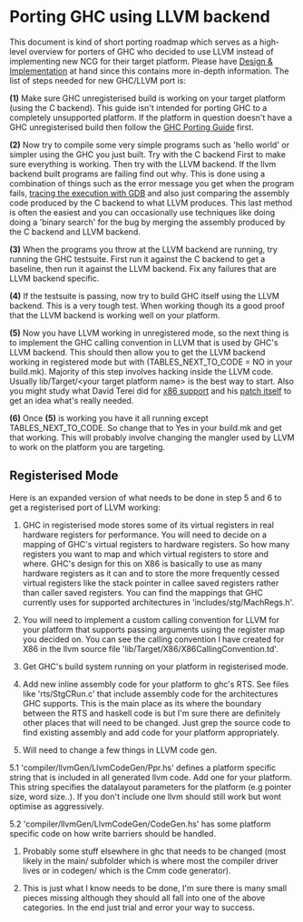 # Porting GHC using LLVM backend



This document is kind of short porting roadmap which serves as a high-level overview for porters of GHC who decided to use LLVM instead of implementing new NCG for their target platform. Please have [Design & Implementation](commentary/compiler/backends/llvm/design) at hand since this contains more in-depth information.
The list of steps needed for new GHC/LLVM port is:



**(1)** Make sure GHC unregisterised build is working on your target platform (using the C backend). This guide isn't intended for porting GHC to a completely unsupported platform. If the platform in question doesn't have a GHC unregisterised build then follow the [GHC Porting Guide](building/porting) first.



**(2)** Now try to compile some very simple programs such as 'hello world' or simpler using the GHC you just built. Try with the C backend First to make sure everything is working. Then try with the LLVM backend. If the llvm backend built programs are failing find out why. This is done using a combination of things such as the error message you get when the program fails, [tracing the execution with GDB](debugging/compiled-code) and also just comparing the assembly code produced by the C backend to what LLVM produces. This last method is often the easiest and you can occasionally use techniques like doing doing a 'binary search' for the bug by merging the assembly produced by the C backend and LLVM backend.



**(3)** When the programs you throw at the LLVM backend are running, try running the GHC testsuite. First run it against the C backend to get a baseline, then run it against the LLVM backend. Fix any failures that are LLVM backend specific.



**(4)** If the testsuite is passing, now try to build GHC itself using the LLVM backend. This is a very tough test. When working though its a good proof that the LLVM backend is working well on your platform.



**(5)** Now you have LLVM working in unregistered mode, so the next thing is to implement the GHC calling convention in LLVM that is used by GHC's LLVM backend. This should then allow you to get the LLVM backend working in registered mode but with (TABLES\_NEXT\_TO\_CODE = NO in your build.mk). Majority of this step involves hacking inside the LLVM code. Usually lib/Target/\<your target platform name\> is the best way to start. Also you might study what David Terei did for [
x86 support](http://lists.cs.uiuc.edu/pipermail/llvmdev/2010-March/030031.html) and his [
patch itself](http://lists.cs.uiuc.edu/pipermail/llvmdev/attachments/20100307/714e5c37/attachment-0001.obj) to get an idea what's really needed.



**(6)** Once **(5)** is working you have it all running except TABLES\_NEXT\_TO\_CODE. So change that to Yes in your build.mk and get that working. This will probably involve changing the mangler used by LLVM to work on the platform you are targeting.


## Registerised Mode



Here is an expanded version of what needs to be done in step 5 and 6 to get a registerised port of LLVM working:


1. GHC in registerised mode stores some of its virtual registers in real hardware registers for performance. You will need to decide on a mapping of GHC's virtual registers to hardware registers. So how many registers you want to map and which virtual registers to store and where. GHC's design for this on X86 is basically to use as many hardware registers as it can and to store the more frequently cessed virtual registers like the stack pointer in callee saved registers rather than caller saved registers. You can find the mappings that GHC currently uses for supported architectures in 'includes/stg/MachRegs.h'.

1. You will need to implement a custom calling convention for LLVM for your platform that supports passing arguments using the register map you decided on. You can see the calling convention I have created for X86 in the llvm source file 'lib/Target/X86/X86CallingConvention.td'.

1. Get GHC's build system running on your platform in registerised mode.

1. Add new inline assembly code for your platform to ghc's RTS. See files like 'rts/StgCRun.c' that include assembly code for the architectures GHC supports. This is the main place as its where the boundary between the RTS and haskell code is but I'm sure there are definitely other places that will need to be changed. Just grep the source code to find existing assembly and add code for your platform appropriately.

1. Will need to change a few things in LLVM code gen.


5.1 'compiler/llvmGen/LlvmCodeGen/Ppr.hs' defines a platform specific string that is included in all generated llvm code. Add one for your platform. This string specifies the datalayout parameters for the platform (e.g pointer size, word size..). If you don't include one llvm should still work but wont optimise as aggressively.



5.2 'compiler/llvmGen/LlvmCodeGen/CodeGen.hs' has some platform specific code on how write barriers should be handled.


1. Probably some stuff elsewhere in ghc that needs to be changed (most likely in the main/ subfolder which is where most the compiler driver lives or in codegen/ which is the Cmm code generator).

1. This is just what I know needs to be done, I'm sure there is many small pieces missing although they should all fall into one of the above categories. In the end just trial and error your way to success.
